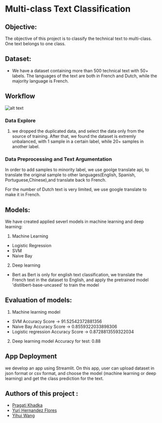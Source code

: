 # Multi-class Text Classification

## Objective: 
The objective of this project is to classify the technical text to multi-class. One text belongs to one class.

## Dataset: 
* We have a dataset containing more than 500 technical text with 50+ labels. The languages of the text are both in French and Dutch, while the majority language is French. 

## Workflow
![alt text](https://github.com/yhwang0123/document_classification/blob/main/workflow.png)

### Data Explore
1. we dropped the duplicated data, and select the data only from the source of training. After that, we found the dataset is extremly unbalanced, with 1 sample in a certain label, while 20+ samples in another label.

### Data Preprocessing and Text Argumentation
In order to add samples to minority label, we use goolge translate api, to translate the original sample to other languages(English, Spanish, Portuguese,Chinese),and translate back to French. 

For the number of Dutch text is very limited, we use google translate to make it in French.


## Models:
We have created applied severl models in machine learning and deep learning:
1. Machine Learning
- Logistic Regression
- SVM
- Naive Bay

2. Deep learning
- Bert
as Bert is only for english text classification, we translate the French text in the dataset to English, and apply the pretrained model 'distilbert-base-uncased' to train the model


## Evaluation of models:
1. Machine learning model 
- SVM Accuracy Score ->  91.52542372881356
- Naive Bay Accuracy Score ->  0.8559322033898306
- Logistic regression Accuracy Score ->  0.8728813559322034

2. Deep learning model
Accuracy for test: 0.88

## App Deployment

we develop an app using Streamlit. On this app, user can upload dataset in json format or csv format, and choose the model (machine learning or deep learning) and get the class prediction for the text. 


## Authors of this project : 
* [Pragati Khadka](https://github.com/PragatiKhadka)
* [Yuri Hernandez Flores](https://github.com/YuriHFlowers)
* [Yihui Wang](https://github.com/yhwang0123)
 